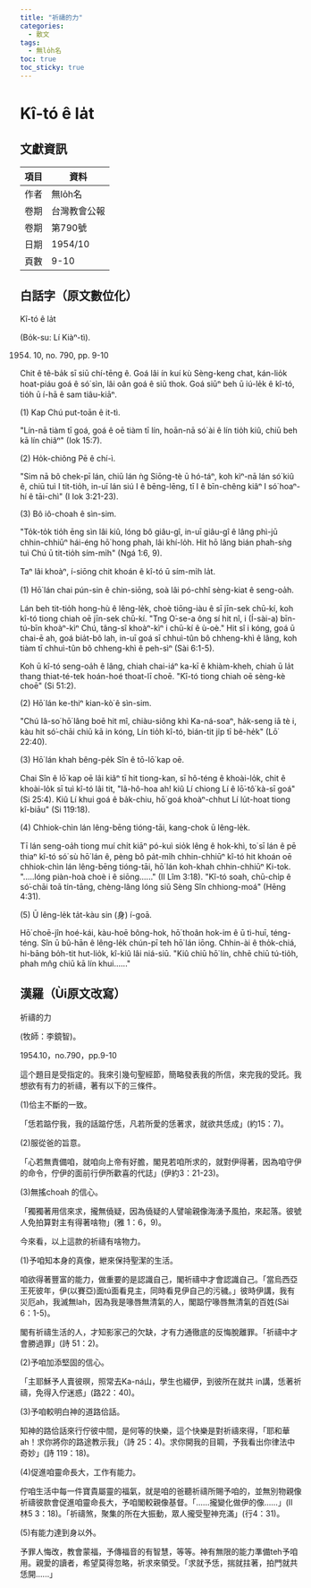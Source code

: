```yaml
---
title: "祈禱的力"
categories:
  - 散文
tags:
  - 無lo̍h名
toc: true
toc_sticky: true
---
```


# Kî-tó ê la̍t

## 文獻資訊

| 項目 | 資料 |
|---|---|
| 作者 | 無lo̍h名 |
| 卷期 | 台灣教會公報 |
| 卷期 | 第790號 |
| 日期 | 1954/10 |
| 頁數 | 9-10 |

## 白話字（原文數位化）

Kî-tó ê la̍t

(Bo̍k-su: Lí Kiàⁿ-tì).

1954. 10, no. 790, pp. 9-10

Chit ê tê-ba̍k sī siū chí-tēng ê. Goá lâi ín kuí kù Sèng-keng chat, kán-lio̍k hoat-piáu goá ê só͘ sìn, lâi oân goá ê siū thok. Goá siūⁿ beh ū iú-le̍k ê kî-tó, tio̍h ū í-hā ê sam tiâu-kiāⁿ.

(1) Kap Chú put-toān ê it-tì.

"Lín-nā tiàm tī goá, goá ê oē tiàm tī lín, hoān-nā só͘ ài ê lín tio̍h kiû, chiū beh kā lín chiâⁿ" (Iok 15:7).

(2) Ho̍k-chiông Pē ê chí-ì.

"Sim nā bô chek-pī lán, chiū lán ǹg Siōng-tè ū hó-táⁿ, koh kìⁿ-nā lán só͘ kiû ê, chiū tuì I tit-tio̍h, in-uī lán siú I ê bēng-lēng, tī I ê bīn-chêng kiâⁿ I só͘ hoaⁿ-hí ê tāi-chì" (I Iok 3:21-23).

(3) Bô iô-choah ê sìn-sim.

"To̍k-to̍k tio̍h ēng sìn lâi kiû, lóng bô giâu-gî, in-uī giâu-gî ê lâng phì-jū chhin-chhiūⁿ hái-éng hō͘ hong phah, lâi khí-lo̍h. Hit hō lâng bián phah-sǹg tuì Chú ū tit-tio̍h sím-mi̍h" (Ngá 1:6, 9).

Taⁿ lâi khoàⁿ, í-siōng chit khoán ê kî-tó ū sím-mi̍h la̍t.

(1) Hō͘ lán chai pún-sin ê chin-siōng, soà lâi pó-chhî sèng-kiat ê seng-oa̍h.

Lán beh tit-tio̍h hong-hù ê lêng-le̍k, choè tiōng-iàu ê sī jīn-sek chū-kí, koh kî-tó tiong chiah oē jīn-sek chū-kí. "Tng O͘-se-a ông sí hit nî, i (Í-sài-a) bīn-tú-bīn khoàⁿ-kìⁿ Chú, tâng-sî khoàⁿ-kìⁿ i chū-kí ê ù-oè." Hit sî i kóng, goá ū chai-ē ah, goá bia̍t-bô lah, in-uī goá sī chhuì-tûn bô chheng-khì ê lâng, koh tiàm tī chhuì-tûn bô chheng-khì ê peh-sìⁿ (Sài 6:1-5).

Koh ū kî-tó seng-oa̍h ê lâng, chiah chai-iáⁿ ka-kī ê khiàm-kheh, chiah ū la̍t thang thiat-té-tek hoán-hoé thoat-lī choē. "Kî-tó tiong chiah oē sèng-kè choē" (Si 51:2).

(2) Hō͘ lán ke-thiⁿ kian-kò͘ ê sìn-sim.

"Chú Iâ-so͘ hō͘ lâng boē hit mî, chiàu-siông khì Ka-ná-soaⁿ, ha̍k-seng iā tè i, kàu hit só͘-chāi chiū kā in kóng, Lín tio̍h kî-tó, bián-tit ji̍p tī bê-he̍k" (Lō͘ 22:40).

(3) Hō͘ lán khah bêng-pe̍k Sîn ê tō-lō͘ kap oē.

Chai Sîn ê lō͘ kap oē lâi kiâⁿ tī hit tiong-kan, sī hô-téng ê khoài-lo̍k, chit ê khoài-lo̍k sī tuì kî-tó lâi tit, "Iâ-hô-hoa ah! kiû Lí chiong Lí ê lō͘-tô͘ kà-sī goá" (Si 25:4). Kiû Lí khui goá ê ba̍k-chiu, hō͘ goá khoàⁿ-chhut Lí lu̍t-hoat tiong kî-biāu" (Si 119:18).

(4) Chhiok-chìn lán lêng-bēng tióng-tāi, kang-chok ū lêng-le̍k.

Tī lán seng-oa̍h tiong muí chi̍t kiāⁿ pó-kuì sio̍k lêng ê hok-khì, to͘ sī lán ê pē thiaⁿ kî-tó só͘ sù hō͘ lán ê, pèng bô pa̍t-mi̍h chhin-chhiūⁿ kî-tó hit khoán oē chhiok-chìn lán lêng-bēng tióng-tāi, hō͘ lán koh-khah chhin-chhiūⁿ Ki-tok. ".....lóng piàn-hoà choè i ê siōng......" (II Lîm 3:18). "Kî-tó soah, chū-chi̍p ê só͘-chāi toā tín-tāng, chèng-lâng lóng siū Sèng Sîn chhiong-moá" (Hēng 4:31).

(5) Ū lêng-le̍k ta̍t-kàu sin (身) í-goā.

Hō͘ choē-jîn hoé-kái, kàu-hoē bông-hok, hō͘ thoân hok-im ê ū tì-huī, téng-téng. Sîn ū bû-hān ê lêng-le̍k chún-pī teh hō͘ lán iōng. Chhin-ài ê tho̍k-chiá, hi-bāng bo̍h-tit hut-lio̍k, kî-kiû lâi niá-siū. "Kiû chiū hō͘ lín, chhē chiū tú-tio̍h, phah mn̂g chiū kā lín khui......"

## 漢羅（Ùi原文改寫）

祈禱的力

(牧師：李鏡智)。

1954.10，no.790，pp.9-10

這个題目是受指定的。我來引幾句聖經節，簡略發表我的所信，來完我的受託。我想欲有有力的祈禱，著有以下的三條件。

(1)佮主不斷的一致。

「恁若踮佇我，我的話踮佇恁，凡若所愛的恁著求，就欲共恁成」(約15：7)。

(2)服從爸的旨意。

「心若無責備咱，就咱向上帝有好膽，閣見若咱所求的，就對伊得著，因為咱守伊的命令，佇伊的面前行伊所歡喜的代誌」(伊約3：21-23)。

(3)無搖choah 的信心。

「獨獨著用信來求，攏無僥疑，因為僥疑的人譬喻親像海湧予風拍，來起落。彼號人免拍算對主有得著啥物」(雅 1：6，9)。

今來看，以上這款的祈禱有啥物力。

(1)予咱知本身的真像，紲來保持聖潔的生活。

咱欲得著豐富的能力，做重要的是認識自己，閣祈禱中才會認識自己。「當烏西亞王死彼年，伊(以賽亞)面tú面看見主，同時看見伊自己的污穢。」彼時伊講，我有災厄ah，我滅無lah，因為我是喙唇無清氣的人，閣踮佇喙唇無清氣的百姓(Sài 6：1-5)。

閣有祈禱生活的人，才知影家己的欠缺，才有力通徹底的反悔脫離罪。「祈禱中才會勝過罪」(詩 51：2)。

(2)予咱加添堅固的信心。

「主耶穌予人賣彼暝，照常去Ka-ná山，學生也綴伊，到彼所在就共 in講，恁著祈禱，免得入佇迷惑」(路22：40)。

(3)予咱較明白神的道路佮話。

知神的路佮話來行佇彼中間，是何等的快樂，這个快樂是對祈禱來得，「耶和華ah！求你將你的路途教示我」（詩 25：4)。求你開我的目睭，予我看出你律法中奇妙」(詩 119：18)。

(4)促進咱靈命長大，工作有能力。

佇咱生活中每一件寶貴屬靈的福氣，就是咱的爸聽祈禱所賜予咱的，並無別物親像祈禱彼款會促進咱靈命長大，予咱閣較親像基督。「......攏變化做伊的像......」(II 林5 3：18)。「祈禱煞，聚集的所在大振動，眾人攏受聖神充滿」(行4：31)。

(5)有能力達到身以外。

予罪人悔改，教會蒙福，予傳福音的有智慧，等等。神有無限的能力準備teh予咱用。親愛的讀者，希望莫得忽略，祈求來領受。「求就予恁，揣就拄著，拍門就共恁開......」
